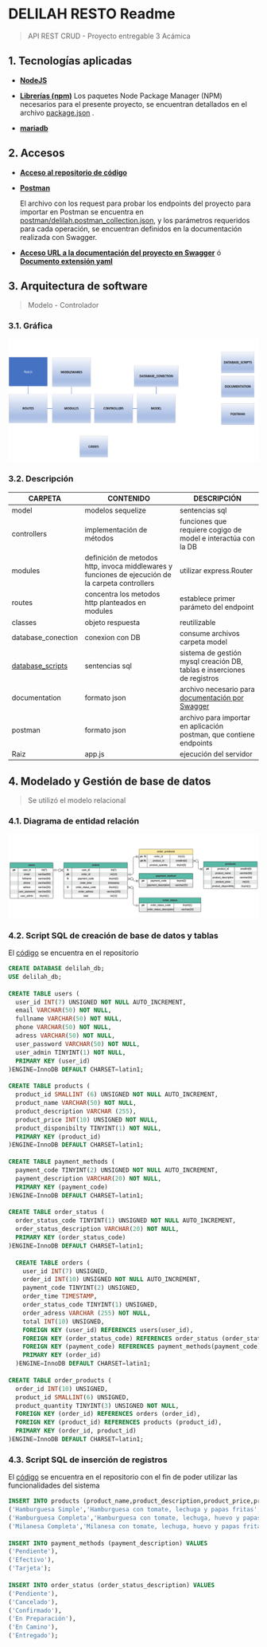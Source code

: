 
# **DELILAH RESTO Readme**
> API REST CRUD - Proyecto entregable 3 Acámica
## **1. Tecnologías aplicadas**


* [**NodeJS**](https://nodejs.org/es/)

* [**Librerías (npm)**](https://www.npmjs.com/)
Los paquetes Node Package Manager (NPM) necesarios para el presente proyecto, se encuentran detallados en el archivo [package.json](https://github.com/GustavoCarrena/delilah_resto/blob/main/package.json) .
* [**mariadb**](https://mariadb.org/documentation/)

## **2. Accesos**

* [**Acceso al repositorio de código**](https://github.com/GustavoCarrena/delilah_resto.git)

* [**Postman**](https://www.postman.com/)

    El archivo con los request para probar los endpoints del proyecto para importar en Postman se encuentra en [postman/delilah.postman_collection.json](https://github.com/GustavoCarrena/delilah_resto/blob/main/postman/delilah.postman_collection.json), y los parámetros requeridos para cada operación, se encuentran definidos en la documentación realizada con Swagger.

* [**Acceso URL a la documentación del proyecto en Swagger**](http://localhost:3000/delilah_documentation/) ó [**Documento extensión yaml**](https://github.com/GustavoCarrena/delilah_resto/blob/main/documentation/delilah_resto.yaml)

## **3. Arquitectura de software**  

>Modelo - Controlador

### **3.1. Gráfica**
![graf](img/modelo.png)
### **3.2. Descripción**
|CARPETA    |CONTENIDO |DESCRIPCIÓN |
| ----------| --------  | --------|
| model         |modelos sequelize  | sentencias sql |
| controllers   |implementación de métodos | funciones que requiere cogigo de model e interactúa con la DB |
| modules       |definición de metodos http, invoca middlewares y funciones de ejecución de la carpeta controllers  | utilizar express.Router |
| routes        |concentra los metodos http planteados en modules  | establece primer parámeto del endpoint |
| classes       |objeto respuesta  | reutilizable |
| database_conection   |conexion con DB  | consume archivos carpeta model |
| [database_scripts](https://github.com/GustavoCarrena/delilah_resto/tree/main/database_scripts/scripts/scripts)   |sentencias sql  | sistema de gestión mysql creación DB, tablas e inserciones de registros|
| documentation   |formato json  | archivo necesario para [documentación por Swagger](http://localhost:3000/delilah_documentation/) |
| postman   |formato json  | archivo para importar en aplicación postman, que contiene endpoints |
| Raiz   |app.js  | ejecución del servidor |
## **4. Modelado y Gestión de base de datos**
> Se utilizó el modelo relacional
### **4.1. Diagrama de entidad relación**
![diagramaER](/img/diagramaER.png)
### **4.2. Script SQL de creación de base de datos y tablas**
El [código](https://github.com/GustavoCarrena/delilah_resto/tree/main/database_scripts/scripts/scripts) se encuentra en el repositorio

```sql
CREATE DATABASE delilah_db;
USE delilah_db;

CREATE TABLE users (
  user_id INT(7) UNSIGNED NOT NULL AUTO_INCREMENT,
  email VARCHAR(50) NOT NULL,
  fullname VARCHAR(50) NOT NULL,
  phone VARCHAR(50) NOT NULL, 
  adress VARCHAR(50) NOT NULL,
  user_password VARCHAR(50) NOT NULL, 
  user_admin TINYINT(1) NOT NULL, 
  PRIMARY KEY (user_id)
)ENGINE=InnoDB DEFAULT CHARSET=latin1;

CREATE TABLE products (
  product_id SMALLINT (6) UNSIGNED NOT NULL AUTO_INCREMENT,
  product_name VARCHAR(50) NOT NULL,
  product_description VARCHAR (255),
  product_price INT(10) UNSIGNED NOT NULL,
  product_disponibilty TINYINT(1) NOT NULL, 
  PRIMARY KEY (product_id)
)ENGINE=InnoDB DEFAULT CHARSET=latin1;

CREATE TABLE payment_methods (
  payment_code TINYINT(2) UNSIGNED NOT NULL AUTO_INCREMENT,
  payment_description VARCHAR(20) NOT NULL,
  PRIMARY KEY (payment_code)
)ENGINE=InnoDB DEFAULT CHARSET=latin1;

CREATE TABLE order_status (
  order_status_code TINYINT(1) UNSIGNED NOT NULL AUTO_INCREMENT,
  order_status_description VARCHAR(20) NOT NULL, 
  PRIMARY KEY (order_status_code)
)ENGINE=InnoDB DEFAULT CHARSET=latin1;

  CREATE TABLE orders (
    user_id INT(7) UNSIGNED,
    order_id INT(10) UNSIGNED NOT NULL AUTO_INCREMENT,
    payment_code TINYINT(2) UNSIGNED,
    order_time TIMESTAMP,
    order_status_code TINYINT(1) UNSIGNED,
    order_adress VARCHAR (255) NOT NULL,
    total INT(10) UNSIGNED,
    FOREIGN KEY (user_id) REFERENCES users(user_id),
    FOREIGN KEY (order_status_code) REFERENCES order_status (order_status_code),
    FOREIGN KEY (payment_code) REFERENCES payment_methods(payment_code),
    PRIMARY KEY (order_id)
  )ENGINE=InnoDB DEFAULT CHARSET=latin1;

CREATE TABLE order_products (
  order_id INT(10) UNSIGNED,
  product_id SMALLINT(6) UNSIGNED,
  product_quantity TINYINT(3) UNSIGNED NOT NULL,
  FOREIGN KEY (order_id) REFERENCES orders (order_id),
  FOREIGN KEY (product_id) REFERENCES products (product_id),
  PRIMARY KEY (order_id, product_id)
)ENGINE=InnoDB DEFAULT CHARSET=latin1;
```
### **4.3. Script SQL de inserción de registros**
El [código](https://github.com/GustavoCarrena/delilah_resto/blob/main/database_scripts/scripts/scripts/db_inserts.sql) se encuentra en el repositorio con el fin de poder utilizar las funcionalidades del sistema

```sql
INSERT INTO products (product_name,product_description,product_price,product_disponibilty) VALUES
('Hamburguesa Simple','Hamburguesa con tomate, lechuga y papas fritas',500,1),
('Hamburguesa Completa','Hamburguesa con tomate, lechuga, huevo y papas fritas',700,1),
('Milanesa Completa','Milanesa con tomate, lechuga, huevo y papas fritas',600,1);

INSERT INTO payment_methods (payment_description) VALUES
('Pendiente'),
('Efectivo'),
('Tarjeta');

INSERT INTO order_status (order_status_description) VALUES
('Pendiente'),
('Cancelado'),
('Confirmado'),
('En Preparación'),
('En Camino'),
('Entregado');
 ```